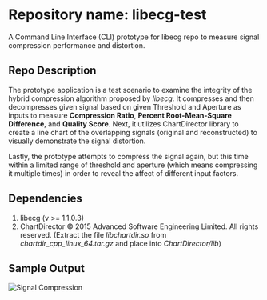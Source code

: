 # Repository name: libecg-test
A Command Line Interface (CLI) prototype for libecg repo to measure signal compression performance and distortion.

## Repo Description
The prototype application is a test scenario to examine the integrity of the hybrid compression algorithm proposed by _libecg_. It compresses and then decompresses given signal based on given Threshold and Aperture as inputs to measure __Compression Ratio__, __Percent Root-Mean-Square Difference__, and __Quality Score__. Next, it utilizes ChartDirector library to create a line chart of the overlapping signals (original and reconstructed) to visually demonstrate the signal distortion.

Lastly, the prototype attempts to compress the signal again, but this time within a limited range of threshold and aperture (which means compressing it multiple times) in order to reveal the affect of different input factors.

## Dependencies
1. libecg (v >= 1.1.0.3)
2. ChartDirector © 2015 Advanced Software Engineering Limited. All rights reserved. (Extract the file _libchartdir.so_ from _chartdir_cpp_linux_64.tar.gz_ and place into _ChartDirector/lib_)

## Sample Output
![Signal Compression](https://user-images.githubusercontent.com/29518086/29853685-f23153b2-8d73-11e7-946f-dd8fa9c2256e.png "Signal Compression")
